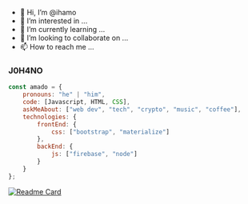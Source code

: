 - 👋 Hi, I’m @ihamo
- 👀 I’m interested in ...
- 🌱 I’m currently learning ...
- 💞️ I’m looking to collaborate on ...
- 📫 How to reach me ...

<!---
ihamo/ihamo is a ✨ special ✨ repository because its `README.md` (this file) appears on your GitHub profile.
You can click the Preview link to take a look at your changes.
--->




### J0H4NO

```javascript
const amado = {
    pronouns: "he" | "him",
    code: [Javascript, HTML, CSS],
    askMeAbout: ["web dev", "tech", "crypto", "music", "coffee"],
    technologies: {
        frontEnd: {
            css: ["bootstrap", "materialize"]
        },
        backEnd: {
            js: ["firebase", "node"]
        }        
    }
};
```


[![Readme Card](https://github-readme-stats.vercel.app/api/pin/?username=ihamo&repo=Workspace&theme=react)](https://github.com/ihamo/github-readme-stats)


<!-- Links to your social media accounts -->

[1]: https://twitter.com/Martin_Heinz_
[2]: https://www.linkedin.com/in/heinz-martin/
